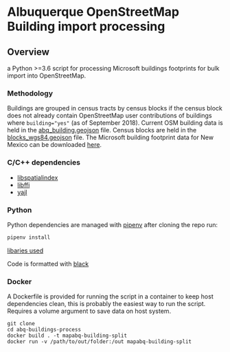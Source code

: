# Albuquerque OpenStreetMap Building import processing

## Overview

a Python >=3.6 script for processing Microsoft buildings footprints for bulk import into OpenStreetMap. 

### Methodology

Buildings are grouped in census tracts by census blocks if the census block does not already contain OpenStreetMap user contributions of buildings where ``` building="yes" ``` (as of September 2018). Current OSM building data is held in the [abq_building.geojson](./data/abq_building.geojson) file. Census blocks are held in the [blocks_wgs84.geojson](./data/blocks_wgs84.geojson) file. The Microsoft building footprint data for New Mexico can be downloaded [here](https://usbuildingdata.blob.core.windows.net/usbuildings-v1-1/NewMexico.zip). 


### C/C++ dependencies

* [libspatialindex](http://libspatialindex.github.io/)
* [libffi](https://github.com/libffi/libffi)
* [yajl](https://github.com/lloyd/yajl)

### Python

Python dependencies are managed with [pipenv](https://pipenv.readthedocs.io/en/latest/) after cloning the repo run:
```py
pipenv install
```

[libaries used](./Pipfile)

Code is formatted with [black](https://github.com/ambv/black)

### Docker  
A Dockerfile is provided for running the script in a container to keep host dependencies clean, this is probably the easiest way to run the script. Requires a volume argument to save data on host system.
```
git clone 
cd abq-buildings-process
docker build . -t mapabq-building-split
docker run -v /path/to/out/folder:/out mapabq-building-split
```

